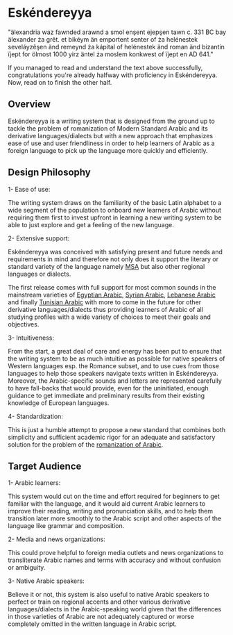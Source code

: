 # Eskéndereyya 

"älexandria waz fawnded arawnd a smol enşent ejepşen tawn c. 331 BC bay älexander ża grêt. et bikéym än emportent senter of ża helénestek seveláyzêşen änd remeynd ża kápital of helénestek änd roman änd bizantín ïjept for ölmost 1000 yirz äntel ża moslem konkwest of ïjept en AD 641."

If you managed to read and understand the text above successfully, congratulations you're already halfway with proficiency in Eskéndereyya. Now, read on to finish the other half.

## Overview

Eskéndereyya is a writing system that is designed from the ground up to tackle the problem of romanization of Modern Standard Arabic and its derivative languages/dialects but with a new approach that emphasizes ease of use and user friendliness in order to help learners of Arabic as a foreign language to pick up the language more quickly and efficiently.    

## Design Philosophy

1- Ease of use: 

The writing system draws on the familiarity of the basic Latin alphabet to a wide segment of the population to onboard new learners of Arabic without requiring them first to invest upfront in learning a new writing system to be able to just explore and get a feeling of the new language.

2- Extensive support: 

Eskéndereyya was conceived with satisfying present and future needs and requirements in mind and therefore not only does it support the literary or standard variety of the language namely [MSA](https://en.wikipedia.org/wiki/Modern_Standard_Arabic) but also other regional languages or dialects. 

The first release comes with full support for most common sounds in the mainstream varieties of [Egyptian Arabic](https://en.wikipedia.org/wiki/Egyptian_Arabic), [Syrian Arabic](https://en.wikipedia.org/wiki/Levantine_Arabic), [Lebanese Arabic](https://en.wikipedia.org/wiki/Lebanese_Arabic) and finally [Tunisian Arabic](https://en.wikipedia.org/wiki/Tunisian_Arabic) with more to come in the future for other derivative languages/dialects thus providing learners of Arabic of all studying profiles with a wide variety of choices to meet their goals and objectives.

3- Intuitiveness:

From the start, a great deal of care and energy has been put to ensure that the writing system to be as much intuitive as possible for native speakers of Western languages esp. the Romance subset, and to use cues from those languages to help those speakers navigate texts written in Eskéndereyya. Moreover, the Arabic-specific sounds and letters are represented carefully to have fall-backs that would provide, even for the uninitiated, enough guidance to get immediate and preliminary results from their existing knowledge of European languages.

4- Standardization: 

This is just a humble attempt to propose a new standard that combines both simplicity and sufficient academic rigor for an adequate and satisfactory solution for the problem of the [romanization of Arabic](https://en.wikipedia.org/wiki/Romanization_of_Arabic).  

## Target Audience

1- Arabic learners: 

This system would cut on the time and effort required for beginners to get familiar with the language, and it would aid current Arabic learners to improve their reading, writing and pronunciation skills, and to help them  transition later more smoothly to the Arabic script and other aspects of the language like grammar and composition.

2- Media and news organizations: 

This could prove helpful to foreign media outlets and news organizations to transliterate Arabic names and terms with accuracy and without confusion or ambiguity.

3- Native Arabic speakers: 

Believe it or not, this system is also useful to native Arabic speakers to perfect or train on regional accents and other various derivative languages/dialects in the Arabic-speaking world given that the differences in those varieties of Arabic are not adequately captured or worse completely omitted in the written language in Arabic script.
